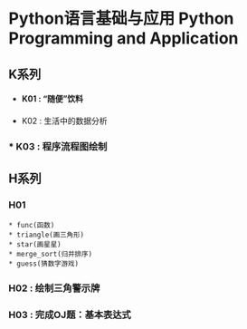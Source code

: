 # Python语言基础与应用 Python Programming and Application
## K系列
* #### K01 : “随便”饮料
* K02 : 生活中的数据分析
### * K03 : 程序流程图绘制


## H系列
### H01
```
* func(函数)
* triangle(画三角形)
* star(画星星)
* merge_sort(归并排序)
* guess(猜数字游戏)
```
### H02 : 绘制三角警示牌
### H03 : 完成OJ题：基本表达式

